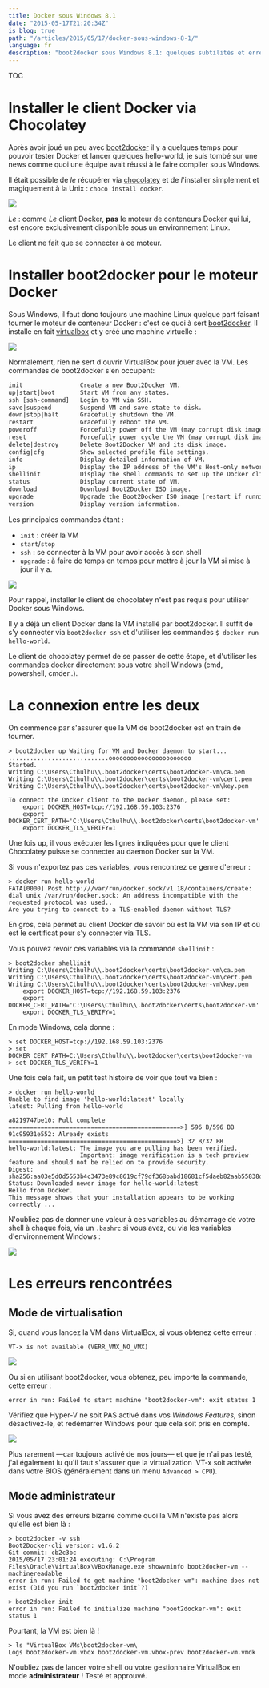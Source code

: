 ```yaml
---
title: Docker sous Windows 8.1
date: "2015-05-17T21:20:34Z"
is_blog: true
path: "/articles/2015/05/17/docker-sous-windows-8-1/"
language: fr
description: "boot2docker sous Windows 8.1: quelques subtilités et erreurs rencontrées."
---
```


TOC

# Installer le client Docker via Chocolatey

Après avoir joué un peu avec [boot2docker](http://boot2docker.io/) il y a quelques temps pour pouvoir tester Docker et lancer quelques hello-world, je suis tombé sur une news comme quoi une équipe avait réussi à le faire compiler sous Windows.

Il était possible de *le* récupérer via [chocolatey](https://chocolatey.org/packages/docker) et de *l*'installer simplement et magiquement à la Unix : `choco install docker`.

![](img_5558c2613ab34.png)

*Le* : comme *Le* client Docker, **pas** le moteur de conteneurs Docker qui lui, est encore exclusivement disponible sous un environnement Linux.

Le client ne fait que se connecter à ce moteur.

# Installer boot2docker pour le moteur Docker

Sous Windows, il faut donc toujours une machine Linux quelque part faisant tourner le moteur de conteneur Docker : c'est ce quoi à sert [boot2docker](http://boot2docker.io/). Il installe en fait [virtualbox](https://www.virtualbox.org/) et y créé une machine virtuelle :

![](img_5558c233d3482.png)

Normalement, rien ne sert d'ouvrir VirtualBox pour jouer avec la VM. Les commandes de boot2docker s'en occupent:

```xml
init                Create a new Boot2Docker VM. 
up|start|boot       Start VM from any states. 
ssh [ssh-command]   Login to VM via SSH. 
save|suspend        Suspend VM and save state to disk. 
down|stop|halt      Gracefully shutdown the VM. 
restart             Gracefully reboot the VM. 
poweroff            Forcefully power off the VM (may corrupt disk image). 
reset               Forcefully power cycle the VM (may corrupt disk image). 
delete|destroy      Delete Boot2Docker VM and its disk image. 
config|cfg          Show selected profile file settings. 
info                Display detailed information of VM. 
ip                  Display the IP address of the VM's Host-only network. 
shellinit           Display the shell commands to set up the Docker client. 
status              Display current state of VM. 
download            Download Boot2Docker ISO image. 
upgrade             Upgrade the Boot2Docker ISO image (restart if running). 
version             Display version information.
```

Les principales commandes étant :

- `init` : créer la VM
- `start`/`stop`
- `ssh` : se connecter à la VM pour avoir accès à son shell
- `upgrade` : à faire de temps en temps pour mettre à jour la VM si mise à jour il y a. 

![](img_5558cd600094b.png)

Pour rappel, installer le client de chocolatey n'est pas requis pour utiliser Docker sous Windows.

Il y a déjà un client Docker dans la VM installé par boot2docker.
Il suffit de s'y connecter via `boot2docker ssh` et d'utiliser les commandes `$ docker run hello-world`.

Le client de chocolatey permet de se passer de cette étape, et d'utiliser les commandes docker directement sous votre shell Windows (cmd, powershell, cmder..). 

# La connexion entre les deux

On commence par s'assurer que la VM de boot2docker est en train de tourner.
```
> boot2docker up Waiting for VM and Docker daemon to start... 
............................ooooooooooooooooooooooo 
Started. 
Writing C:\Users\Cthulhu\\.boot2docker\certs\boot2docker-vm\ca.pem 
Writing C:\Users\Cthulhu\\.boot2docker\certs\boot2docker-vm\cert.pem 
Writing C:\Users\Cthulhu\\.boot2docker\certs\boot2docker-vm\key.pem 

To connect the Docker client to the Docker daemon, please set: 
    export DOCKER_HOST=tcp://192.168.59.103:2376 
    export DOCKER_CERT_PATH='C:\Users\Cthulhu\\.boot2docker\certs\boot2docker-vm' 
    export DOCKER_TLS_VERIFY=1
```

Une fois up, il vous exécuter les lignes indiquées pour que le client Chocolatey puisse se connecter au daemon Docker sur la VM.

Si vous n'exportez pas ces variables, vous rencontrez ce genre d'erreur :

```
> docker run hello-world
FATA[0000] Post http:///var/run/docker.sock/v1.18/containers/create: 
dial unix /var/run/docker.sock: An address incompatible with the requested protocol was used.. 
Are you trying to connect to a TLS-enabled daemon without TLS?
```

En gros, cela permet au client Docker de savoir où est la VM via son IP et où est le certificat pour s'y connecter via TLS.

Vous pouvez revoir ces variables via la commande `shellinit` :

```
> boot2docker shellinit 
Writing C:\Users\Cthulhu\\.boot2docker\certs\boot2docker-vm\ca.pem 
Writing C:\Users\Cthulhu\\.boot2docker\certs\boot2docker-vm\cert.pem 
Writing C:\Users\Cthulhu\\.boot2docker\certs\boot2docker-vm\key.pem 
    export DOCKER_HOST=tcp://192.168.59.103:2376 
    export DOCKER_CERT_PATH='C:\Users\Cthulhu\\.boot2docker\certs\boot2docker-vm' 
    export DOCKER_TLS_VERIFY=1
```

En mode Windows, cela donne : 

```
> set DOCKER_HOST=tcp://192.168.59.103:2376
> set DOCKER_CERT_PATH=C:\Users\Cthulhu\\.boot2docker\certs\boot2docker-vm
> set DOCKER_TLS_VERIFY=1
```

Une fois cela fait, un petit test histoire de voir que tout va bien : 

```
> docker run hello-world
Unable to find image 'hello-world:latest' locally
latest: Pulling from hello-world

a8219747be10: Pull complete ================================================>] 596 B/596 BB 
91c95931e552: Already exists ===============================================>] 32 B/32 BB 
hello-world:latest: The image you are pulling has been verified.
                    Important: image verification is a tech preview feature and should not be relied on to provide security.
Digest: sha256:aa03e5d0d5553b4c3473e89c8619cf79df368babd18681cf5daeb82aab55838d 
Status: Downloaded newer image for hello-world:latest 
Hello from Docker. 
This message shows that your installation appears to be working correctly ...
```

N'oubliez pas de donner une valeur à ces variables au démarrage de votre shell à chaque fois, via un `.bashrc` si vous avez, ou via les variables d'environnement Windows :

![](img_5558fc5445def.png)

# Les erreurs rencontrées

## Mode de virtualisation

Si, quand vous lancez la VM dans VirtualBox, si vous obtenez cette erreur : 

```
VT-x is not available (VERR_VMX_NO_VMX)
```

![](img_5558d04c6184b.png)

Ou si en utilisant boot2docker, vous obtenez, peu importe la commande, cette erreur :

```
error in run: Failed to start machine "boot2docker-vm": exit status 1
```

Vérifiez que Hyper-V ne soit PAS activé dans vos *Windows Features*, sinon désactivez-le, et redémarrer Windows pour que cela soit pris en compte. 

![](img_5558d0b212aeb.png)

Plus rarement —car toujours activé de nos jours— et que je n'ai pas testé, j'ai également lu qu'il faut s'assurer que la virtualization  VT-x soit activée dans votre BIOS (généralement dans un menu `Advanced > CPU`). 

## Mode administrateur

Si vous avez des erreurs bizarre comme quoi la VM n'existe pas alors qu'elle est bien là : 

```
> boot2docker -v ssh
Boot2Docker-cli version: v1.6.2 
Git commit: cb2c3bc 
2015/05/17 23:01:24 executing: C:\Program Files\Oracle\VirtualBox\VBoxManage.exe showvminfo boot2docker-vm --machinereadable 
error in run: Failed to get machine "boot2docker-vm": machine does not exist (Did you run `boot2docker init`?) 

> boot2docker init 
error in run: Failed to initialize machine "boot2docker-vm": exit status 1
```

Pourtant, la VM est bien là !

```
> ls "VirtualBox VMs\boot2docker-vm\
Logs boot2docker-vm.vbox boot2docker-vm.vbox-prev boot2docker-vm.vmdk
```

N'oubliez pas de lancer votre shell ou votre gestionnaire VirtualBox en mode **administrateur** ! Testé et approuvé.